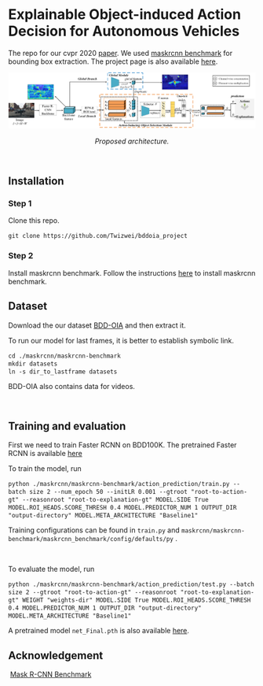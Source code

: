 Explainable Object-induced Action Decision for Autonomous Vehicles
===================

The repo for our cvpr 2020 [paper](https://arxiv.org/pdf/2003.09405.pdf). We used [maskrcnn
benchmark](https://github.com/facebookresearch/maskrcnn-benchmark) for bounding
box extraction. The project page is also available [here](https://twizwei.github.io/bddoia_project/).
<p align="center">
	<img src="./images/net.png" alt="net"  width="900">
	<p align="center">
		<em>Proposed architecture.</em>
	</p>
</p>
 

Installation
------------
### Step 1

Clone this repo.

~~~~~~~~~~~~~~~~~~~~~~~~~~~~~~~~~~~~~~~~~~~~~~~~~~~~~~~~~~~~~~~~~~~~~~~~~~~~~~~~
git clone https://github.com/Twizwei/bddoia_project
~~~~~~~~~~~~~~~~~~~~~~~~~~~~~~~~~~~~~~~~~~~~~~~~~~~~~~~~~~~~~~~~~~~~~~~~~~~~~~~~



### Step 2

Install maskrcnn benchmark. Follow the instructions
[here](https://github.com/facebookresearch/maskrcnn-benchmark/blob/master/INSTALL.md)
to install maskrcnn benchmark.
 

Dataset
-------

Download the our dataset [BDD-OIA](https://drive.google.com/open?id=1NzF-UKaakHRNcyghtaWDmc-Vpem7lyQ6) and then extract it.

To run our model for last frames, it is better to establish symbolic link.

~~~~~~~~~~~~~~~~~~~~~~~~~~~~~~~~~~~~~~~~~~~~~~~~~~~~~~~~~~~~~~~~~~~~~~~~~~~~~~~~
cd ./maskrcnn/maskrcnn-benchmark
mkdir datasets
ln -s dir_to_lastframe datasets
~~~~~~~~~~~~~~~~~~~~~~~~~~~~~~~~~~~~~~~~~~~~~~~~~~~~~~~~~~~~~~~~~~~~~~~~~~~~~~~~

BDD-OIA also contains data for videos.

 

Training and evaluation
-----------------------
First we need to train Faster RCNN on BDD100K. The pretrained Faster RCNN is available [here](https://drive.google.com/drive/folders/1OCiWD9q-9ZzxKS45yqA4Tgg_KCt-nD6g?usp=sharing)

To train the model, run

~~~~~~~~~~~~~~~~~~~~~~~~~~~~~~~~~~~~~~~~~~~~~~~~~~~~~~~~~~~~~~~~~~~~~~~~~~~~~~~~
python ./maskrcnn/maskrcnn-benchmark/action_prediction/train.py --batch size 2 --num_epoch 50 --initLR 0.001 --gtroot "root-to-action-gt" --reasonroot "root-to-explanation-gt" MODEL.SIDE True MODEL.ROI_HEADS.SCORE_THRESH 0.4 MODEL.PREDICTOR_NUM 1 OUTPUT_DIR "output-directory" MODEL.META_ARCHITECTURE "Baseline1"
~~~~~~~~~~~~~~~~~~~~~~~~~~~~~~~~~~~~~~~~~~~~~~~~~~~~~~~~~~~~~~~~~~~~~~~~~~~~~~~~

Training configurations can be found in `train.py` and
`maskrcnn/maskrcnn-benchmark/maskrcnn_benchmark/config/defaults/py` .

 

To evaluate the model, run

~~~~~~~~~~~~~~~~~~~~~~~~~~~~~~~~~~~~~~~~~~~~~~~~~~~~~~~~~~~~~~~~~~~~~~~~~~~~~~~~
python ./maskrcnn/maskrcnn-benchmark/action_prediction/test.py --batch size 2 --gtroot "root-to-action-gt" --reasonroot "root-to-explanation-gt" WEIGHT "weights-dir" MODEL.SIDE True MODEL.ROI_HEADS.SCORE_THRESH 0.4 MODEL.PREDICTOR_NUM 1 OUTPUT_DIR "output-directory" MODEL.META_ARCHITECTURE "Baseline1"
~~~~~~~~~~~~~~~~~~~~~~~~~~~~~~~~~~~~~~~~~~~~~~~~~~~~~~~~~~~~~~~~~~~~~~~~~~~~~~~~

A pretrained model `net_Final.pth` is also available [here](https://drive.google.com/drive/folders/1OCiWD9q-9ZzxKS45yqA4Tgg_KCt-nD6g?usp=sharing). 

Acknowledgement
-----------------------
 [Mask R-CNN Benchmark](https://github.com/facebookresearch/maskrcnn-benchmark)
